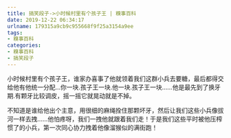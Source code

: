 ```yaml
---
title: 搞笑段子->小时候村里有个孩子王 | 糗事百科
date: 2019-12-22 06:34:17
urlname: 179315a9cb9c955668f9f25a3154a9ee
tags: 
- 糗事百科
categories:
- 糗事百科
- 搞笑段子
---
```

小时候村里有个孩子王，谁家办喜事了他就领着我们这群小兵去要糖，最后都得交给他有他统一分配…你一块.孩子王一块.他一块.孩子王一块……他是最先到了换牙期.有颗牙比较调皮，摇一摇它就晃动就是不掉。

不知道是谁给他出个主意，用很细的麻绳拴住那颗坏牙，然后让我们这些小兵像拔河一样去拽……他怕疼呀，我们一拽他就跟着我们走！于是我们这些平时被他压榨惯了的小兵，第一次同心协力拽着他像溜猴似的满街跑！



